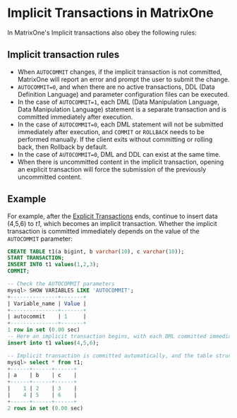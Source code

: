 # Implicit Transactions in MatrixOne

In MatrixOne's Implicit transactions also obey the following rules:

## Implicit transaction rules

- When `AUTOCOMMIT` changes, if the implicit transaction is not committed, MatrixOne will report an error and prompt the user to submit the change.
- `AUTOCOMMIT=0`, and when there are no active transactions, DDL (Data Definition Language) and parameter configuration files can be executed.
- In the case of `AUTOCOMMIT=1`, each DML (Data Manipulation Language, Data Manipulation Language) statement is a separate transaction and is committed immediately after execution.
- In the case of `AUTOCOMMIT=0`, each DML statement will not be submitted immediately after execution, and `COMMIT` or `ROLLBACK` needs to be performed manually. If the client exits without committing or rolling back, then Rollback by default.
- In the case of `AUTOCOMMIT=0`, DML and DDL can exist at the same time.
- When there is uncommitted content in the implicit transaction, opening an explicit transaction will force the submission of the previously uncommitted content.

## Example

For example, after the [Explicit Transactions](explicit-transaction.md) ends, continue to insert data (4,5,6) to *t1*, which becomes an implicit transaction. Whether the implicit transaction is committed immediately depends on the value of the `AUTOCOMMIT` parameter:

```sql
CREATE TABLE t1(a bigint, b varchar(10), c varchar(10));
START TRANSACTION;
INSERT INTO t1 values(1,2,3);
COMMIT;

-- Check the AUTOCOMMIT parameters
mysql> SHOW VARIABLES LIKE 'AUTOCOMMIT';
+---------------+-------+
| Variable_name | Value |
+---------------+-------+
| autocommit    | 1     |
+---------------+-------+
1 row in set (0.00 sec)
-- Here an implicit transaction begins, with each DML committed immediately after execution with AUTOCOMMIT=.1
insert into t1 values(4,5,6);

-- Implicit transaction is committed automatically, and the table structure is shown below
mysql> select * from t1;
+------+------+------+
| a    | b    | c    |
+------+------+------+
|    1 | 2    | 3    |
|    4 | 5    | 6    |
+------+------+------+
2 rows in set (0.00 sec)
```
